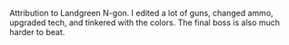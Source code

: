 Attribution to Landgreen N-gon. I edited a lot of guns, changed ammo, upgraded tech, and tinkered with the colors. The final boss is also much harder to beat.

